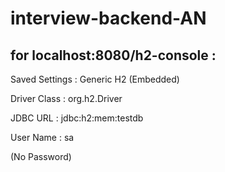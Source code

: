 # interview-backend-AN

## for localhost:8080/h2-console :

Saved Settings : Generic H2 (Embedded)

Driver Class : org.h2.Driver

JDBC URL : jdbc:h2:mem:testdb

User Name : sa

(No Password)
